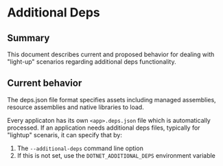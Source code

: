 # Additional Deps

## Summary
This document describes current and proposed behavior for dealing with "light-up" scenarios regarding additional deps functionality.

## Current behavior
The deps.json file format specifies assets including managed assemblies, resource assemblies and native libraries to load.

Every applicaton has its own `<app>.deps.json` file which is automatically processed. If an application needs additional deps files, typically for "lightup" scenaris, it can specify that by:
1) The `--additional-deps` command line option
2) If this is not set, use the `DOTNET_ADDITIONAL_DEPS` environment variable






